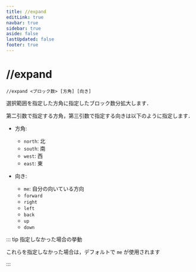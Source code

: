 ```yaml
---
title: //expand
editLink: true
navbar: true
sidebar: true
aside: false
lastUpdated: false
footer: true
---
```


# //expand  <Badge type="info" text="WorldGuard" />

`//expand <ブロック数> [方角] [向き]`

選択範囲を指定した方角に指定したブロック数分拡大します．

第二引数で指定する方角，第三引数で指定する向きは以下のように指定します．

- 方角:
  - `north`: 北
  - `south`: 南
  - `west`: 西
  - `east`: 東

- 向き:
  - `me`: 自分の向いている方向
  - `forward`
  - `right`
  - `left`
  - `back`
  - `up`
  - `down`

::: tip 指定しなかった場合の挙動

これらを指定しなかった場合は，デフォルトで `me` が使用されます

:::
